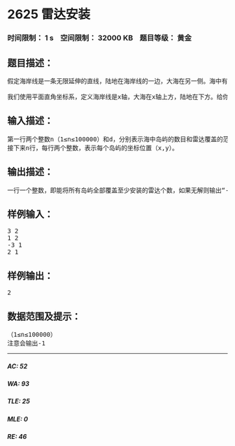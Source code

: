 # 2625 雷达安装   
### 时间限制： 1 s&nbsp;&nbsp;&nbsp;&nbsp;空间限制： 32000 KB&nbsp;&nbsp;&nbsp;&nbsp;题目等级： 黄金  
## 题目描述：  

<pre>
假定海岸线是一条无限延伸的直线，陆地在海岸线的一边，大海在另一侧。海中有许多岛屿，每一个小岛我们可以认为是一个点。现在要在海岸线上安装雷达，雷达的覆盖范围是d，也就是说大海中一个小岛能被安装的雷达覆盖，那么它们之间的距离最大为d。
 
我们使用平面直角坐标系，定义海岸线是x轴，大海在x轴上方，陆地在下方。给你海中每一个岛屿的坐标位置（x,y）和要安装的雷达所覆盖的范围d，你的任务是写一个程序计算出至少安装多少个雷达能将所有的岛屿覆盖。
</pre>
  
  
## 输入描述：  

<pre>
第一行两个整数n（1≤n≤100000）和d，分别表示海中岛屿的数目和雷达覆盖的范围半径d。
接下来n行，每行两个整数，表示每个岛屿的坐标位置（x,y）。
</pre>
  
  
## 输出描述：  

<pre>
一行一个整数，即能将所有岛屿全部覆盖至少安装的雷达个数，如果无解则输出“-1”。
</pre>
  
  
## 样例输入：  

<pre>
3 2
1 2
-3 1
2 1
</pre>
  
  
## 样例输出：  

<pre>
2
</pre>
  
  
## 数据范围及提示：  

<pre>
（1≤n≤100000）
注意会输出-1
</pre>
  
  
***  

##### AC: 52  
##### WA: 93  
##### TLE: 25  
##### MLE: 0  
##### RE: 46  
